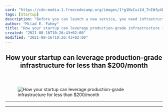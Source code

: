```yaml
---
card: "https://cdn-media-1.freecodecamp.org/images/1*g1NvCuz2d_TnIWfp4Lj4Mw.jpeg"
tags: [Startup]
description: "Before you can launch a new service, you need infrastructure."
author: "Milad E. Fahmy"
title: "How your startup can leverage production-grade infrastructure for less than $200/month"
created: "2021-08-16T10:26:43+02:00"
modified: "2021-08-16T10:26:43+02:00"
---
```

<div class="site-wrapper">
<main id="site-main" class="site-main outer">
<div class="inner">
<article class="post-full post tag-startup tag-saas tag-devops tag-web-development tag-tech ">
<header class="post-full-header">
<h1 class="post-full-title">How your startup can leverage production-grade infrastructure for less than $200/month</h1>
</header>
<figure class="post-full-image">
<picture>
<source media="(max-width: 700px)" sizes="1px" srcset="data:image/gif;base64,R0lGODlhAQABAIAAAAAAAP///yH5BAEAAAAALAAAAAABAAEAAAIBRAA7 1w">
<source media="(min-width: 701px)" sizes="(max-width: 800px) 400px,
(max-width: 1170px) 700px,
1400px" srcset="https://cdn-media-1.freecodecamp.org/images/1*g1NvCuz2d_TnIWfp4Lj4Mw.jpeg 300w,
https://cdn-media-1.freecodecamp.org/images/1*g1NvCuz2d_TnIWfp4Lj4Mw.jpeg 600w,
https://cdn-media-1.freecodecamp.org/images/1*g1NvCuz2d_TnIWfp4Lj4Mw.jpeg 1000w,
https://cdn-media-1.freecodecamp.org/images/1*g1NvCuz2d_TnIWfp4Lj4Mw.jpeg 2000w">
<img onerror="this.style.display='none'" src="https://cdn-media-1.freecodecamp.org/images/1*g1NvCuz2d_TnIWfp4Lj4Mw.jpeg" alt="How your startup can leverage production-grade infrastructure for less than $200/month">
</picture>
</figure>
<section class="post-full-content">
<div class="post-content">
</div>
<hr>
<hr>
</section>
</article>
</div>
</main>
</div>
<!-- Google Tag Manager (noscript) -->
<!-- End Google Tag Manager (noscript) -->
